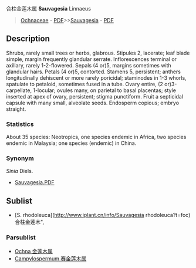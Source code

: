 合柱金莲木属 **Sauvagesia** Linnaeus

> [Ochnaceae](http://www.iplant.cn/info/Ochnaceae?t=foc) - [PDF](http://www.iplant.cn/foc/pdf/Ochnaceae.pdf)>>[Sauvagesia](http://www.iplant.cn/info/Sauvagesia?t=foc) - [PDF](http://www.iplant.cn/foc/pdf/Sauvagesia.pdf)

## Description

Shrubs, rarely small trees or herbs, glabrous. Stipules 2, lacerate; leaf blade simple, margin frequently glandular serrate. Inflorescences terminal or axillary, rarely 1-2-flowered. Sepals (4 or)5, margins sometimes with glandular hairs. Petals (4 or)5, contorted. Stamens 5, persistent; anthers longitudinally dehiscent or more rarely poricidal; staminodes in 1-3 whorls, spatulate to petaloid, sometimes fused in a tube. Ovary entire, (2 or)3-carpellate, 1-locular; ovules many, on parietal to basal placentas; style inserted at apex of ovary, persistent; stigma punctiform. Fruit a septicidal capsule with many small, alveolate seeds. Endosperm copious; embryo straight.

### Statistics
About 35 species: Neotropics, one species endemic in Africa, two species endemic in Malaysia; one species (endemic) in China.

### Synonym
*Sinia* Diels.

* [Sauvagesia.PDF](http://www.iplant.cn/foc/pdf/Sauvagesia.pdf)

## Sublist

* [S.  rhodoleuca](http://www.iplant.cn/info/Sauvagesia rhodoleuca?t=foc) 合柱金莲木",

### Parsublist

* [Ochna  金莲木属](http://www.iplant.cn/info/Ochna?t=foc)
* [Campylospermum  赛金莲木属](http://www.iplant.cn/info/Campylospermum?t=foc)
